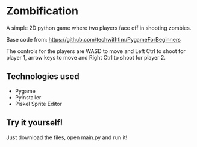 # Zombification
A simple 2D python game where two players face off in shooting zombies.

Base code from: https://github.com/techwithtim/PygameForBeginners

The controls for the players are WASD to move and Left Ctrl to shoot for player 1, arrow keys to move and Right Ctrl to shoot for player 2.

## Technologies used
* Pygame
* Pyinstaller
* Piskel Sprite Editor

## Try it yourself!

Just download the files, open main.py and run it!
